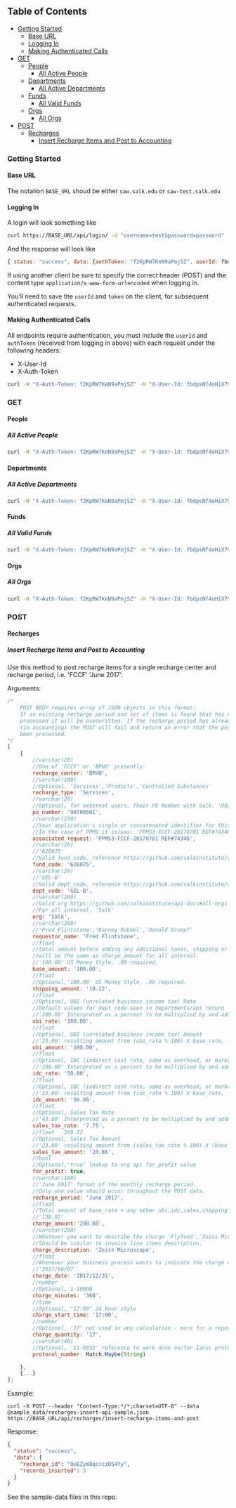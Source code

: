 ## Table of Contents

- [Getting Started](#getting-started)
  - [Base URL](#base-url)
  - [Logging In](#logging-in)
  - [Making Authenticated Calls](#making-authenticated-calls)
- [GET](#get)
  -  [People](#people)
      - [All Active People](#all-active-people)    
   - [Departments](#departments)
      - [All Active Departments](#all-active-departments)
   - [Funds](#funds)
      - [All Valid Funds](#all-valid-funds)
   - [Orgs](#orgs)
      - [All Orgs](#all-orgs)
 - [POST](#post)
    - [Recharges](#recharges)
      - [Insert Recharge Items and Post to Accounting](#insert-recharge-items-and-post-to-accounting)   

### Getting Started

#### Base URL

The notation `BASE_URL` shoud be either `saw.salk.edu` or `saw-test.salk.edu`

#### Logging In

A login will look something like

```bash
curl https://BASE_URL/api/login/ -d "username=test&password=password"
```
And the response will look like
```javascript
{ status: "success", data: {authToken: "f2KpRW7KeN9aPmjSZ", userId: fbdpsNf4oHiX79vMJ} }
```
If using another client be sure to specify the correct header (POST) and the content type `application/x-www-form-urlencoded` when logging in.

You'll need to save the `userId` and `token` on the client, for subsequent authenticated requests.

#### Making Authenticated Calls

All endpoints require authentication, you must include the `userId` and
`authToken` (received from logging in above) with each request under the following headers:
- X-User-Id
- X-Auth-Token

```bash
curl -H "X-Auth-Token: f2KpRW7KeN9aPmjSZ" -H "X-User-Id: fbdpsNf4oHiX79vMJ" https://BASE_URL/api/people/active
```

### GET

#### People

##### All Active People

```bash
curl -H "X-Auth-Token: f2KpRW7KeN9aPmjSZ" -H "X-User-Id: fbdpsNf4oHiX79vMJ" https://BASE_URL/api/people/active
```

#### Departments

##### All Active Departments

```bash
curl -H "X-Auth-Token: f2KpRW7KeN9aPmjSZ" -H "X-User-Id: fbdpsNf4oHiX79vMJ" https://BASE_URL/api/departments/active
```

#### Funds

##### All Valid Funds

```bash
curl -H "X-Auth-Token: f2KpRW7KeN9aPmjSZ" -H "X-User-Id: fbdpsNf4oHiX79vMJ" https://BASE_URL/api/funds/all-valid-short
```

#### Orgs

##### All Orgs

```bash
curl -H "X-Auth-Token: f2KpRW7KeN9aPmjSZ" -H "X-User-Id: fbdpsNf4oHiX79vMJ" https://BASE_URL/api/orgs
```
### POST

#### Recharges

##### Insert Recharge Items and Post to Accounting

Use this method to post recharge items for a single recharge center and recharge period, i.e. 'FCCF' 'June 2017'.

Arguments:
```javascript
/*
	POST BODY requires array of JSON objects in this format:
	If an existing recharge period and set of items is found that has not already been 
	processed it will be overwritten. If the recharge period has already been processed 
	(in accounting) the POST will fail and return an error that the period has already 
	been processed.
*/
[ 
	{
		//varchar(20) 
		//One of 'FCCF' or 'BPHO' presently. 
		recharge_center: 'BPHO',
		//varchar(100)
		//Optional, 'Services','Products','Controlled Substances'
		recharge_type: 'Services',
		//varchar(20)
		//Optional, for external users. Their PO Number with Salk. '90709501'
		po_number: '90709501',
		//varchar(250)
		//Your application's single or concatenated identifier for this charge
		//In the case of PPMS it is/was: 'PPMS3-FCCF-20170701 REF#74346'
		associated_request: 'PPMS3-FCCF-20170701 REF#74346',
		//varchar(20)
		//'626075'
		//Valid fund_code, reference https://github.com/salkinstitute/api-docs#all-valid-funds
		fund_code: '626075',
		//varchar(20)
		//'GEL-B'
		//Valid dept_code, reference https://github.com/salkinstitute/api-docs#all-active-departments
		dept_code: 'GEL-B',
		//varchar(200)
		//Valid org https://github.com/salkinstitute/api-docs#all-orgs
		//For all internal, 'Salk'
		org: 'Salk',
		//varchar(200)
		//'Fred Flintstone','Barney Rubbel','Donald Drumpf'
		requestor_name: 'Fred Flintstone',
		//float
		//total amount before adding any additional taxes, shipping or external-rates.
		//will be the same as charge_amount for all internal.
		//'100.00' US Money Style, .00 required.
		base_amount: '100.00',
		//float
		//Optional,'100.00' US Money Style, .00 required.
		shipping_amount: '19.22',
		//float
		//Optional, UBI (unrelated business income tax) Rate
		//Default values for dept_code seen in departments/api return
		//'200.00' Interpreted as a percent to be multiplied by and added to base_rate, .00 required
		ubi_rate: '100.00',
		//float
		//Optional, UBI (unrelated business income tax) Amount
		//'23.00' resulting amount from (ubi_rate % 100) X base_rate, .00 required
		ubi_amount: '100.00',
		//float
		//Optional, IDC (indirect cost rate, same as overhead, or markup) Rate
		//'200.00' Interpreted as a percent to be multiplied by and added to base_rate, .00 required
		idc_rate: '50.00',
		//float
		//Optional, IDC (indirect cost rate, same as overhead, or markup) Amount
		//'23.00' resulting amount from (idc_rate % 100) X base_rate, .00 required
		idc_amount: '50.00',
		//float
		//Optional, Sales Tax Rate
		//'43.00' Interpreted as a percent to be multiplied by and added to base_rate, .00 required
		sales_tax_rate: '7.75',
		//float   269.22
		//Optional, Sales Tax Amount
		//'23.00' resulting amount from (sales_tax_rate % 100) X (base_rate + other fees), .00 required
		sales_tax_amount: '20.86',
		//bool
		//Optional,'true' lookup to org api for_profit value
		for_profit: true,
		//varchar(100)
		//'June 2017' format of the monthly recharge period
		//Only one value should occur throughout the POST data.
		recharge_period: 'June 2017',
		//float
		//Total amount of base_rate + any other ubi,idc,sales,shipping costs.
		//'138.92'
		charge_amount:'290.08',
		//varchar(250)
		//Whatever you want to describe the charge 'Flyfood','Zeiss Microscope',etc
		//Should be similar to invoice line items description.
		charge_description: 'Zeiss Microscope',
		//float
		//Whenever your business process wants to indicate the charge occurred.
		//'2017/06/07'
		charge_date: '2017/12/31',
		//number
		//Optional, 1-10000
		charge_minutes: '360',
		//time
		//Optional, "17:00" 24 hour style
		charge_start_time: '17:00',
		//number
		//Optional, '17' not used in any calculation - more for a reporting aspect.
		charge_quantity: '17',
		//varchar(40)
		//Optional, '11-0032' reference to work done on/for Iacuc protocol.
		protocol_number: Match.Maybe(String)

	},
	{...}
];
```
Example:
```
curl -X POST --header "Content-Type:*/*;charset=UTF-8" --data @sample_data/recharges-insert-api-sample.json https://BASE_URL/api/recharges/insert-recharge-items-and-post

```
Response:
```json
{
  "status": "success",
  "data": {
    "recharge_id": "QeEZym8qcrczD54Yy",
    "records_inserted": 3
  }
}
```

See the sample-data files in this repo.
